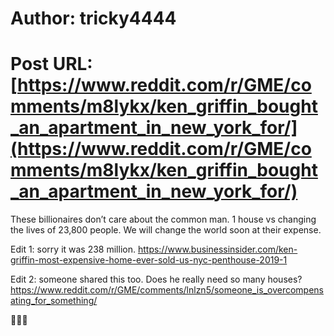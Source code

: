 # Author: tricky4444
# Post URL: [https://www.reddit.com/r/GME/comments/m8lykx/ken_griffin_bought_an_apartment_in_new_york_for/](https://www.reddit.com/r/GME/comments/m8lykx/ken_griffin_bought_an_apartment_in_new_york_for/)


These billionaires don’t care about the common man. 1 house vs changing the lives of 23,800 people. We will change the world soon at their expense. 

Edit 1: sorry it was 238 million. https://www.businessinsider.com/ken-griffin-most-expensive-home-ever-sold-us-nyc-penthouse-2019-1

Edit 2: someone shared this too. Does he really need so many houses?
https://www.reddit.com/r/GME/comments/lnlzn5/someone_is_overcompensating_for_something/

💎🙌🚀